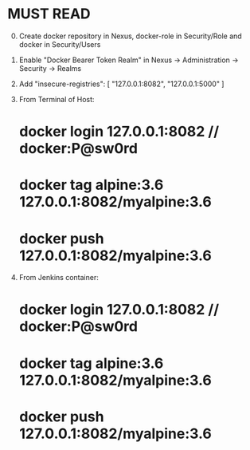 # MUST READ

0. Create docker repository in Nexus, docker-role in Security/Role and docker in Security/Users

1. Enable "Docker Bearer Token Realm" in Nexus -> Administration -> Security -> Realms

2. Add
   "insecure-registries": [
     "127.0.0.1:8082",
     "127.0.0.1:5000"
   ]

3. From Terminal of Host:
    # docker login 127.0.0.1:8082 // docker:P@sw0rd
    # docker tag alpine:3.6 127.0.0.1:8082/myalpine:3.6
    # docker push 127.0.0.1:8082/myalpine:3.6

4. From Jenkins container:
    # docker login 127.0.0.1:8082 // docker:P@sw0rd
    # docker tag alpine:3.6 127.0.0.1:8082/myalpine:3.6
    # docker push 127.0.0.1:8082/myalpine:3.6

